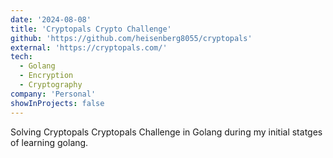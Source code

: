 ```yaml
---
date: '2024-08-08'
title: 'Cryptopals Crypto Challenge'
github: 'https://github.com/heisenberg8055/cryptopals'
external: 'https://cryptopals.com/'
tech:
  - Golang
  - Encryption
  - Cryptography
company: 'Personal'
showInProjects: false
---
```


Solving Cryptopals Cryptopals Challenge in Golang during my initial statges of learning golang.

